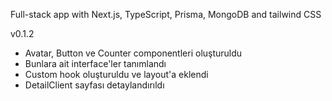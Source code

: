 Full-stack app with Next.js, TypeScript, Prisma, MongoDB and tailwind CSS

v0.1.2 
- Avatar, Button ve Counter componentleri oluşturuldu
- Bunlara ait interface'ler tanımlandı
- Custom hook oluşturuldu ve layout'a eklendi
- DetailClient sayfası detaylandırıldı